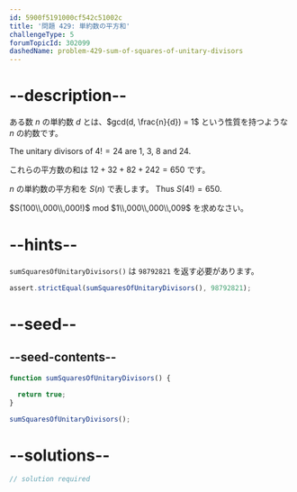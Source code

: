 ```yaml
---
id: 5900f5191000cf542c51002c
title: '問題 429: 単約数の平方和'
challengeType: 5
forumTopicId: 302099
dashedName: problem-429-sum-of-squares-of-unitary-divisors
---
```


# --description--

ある数 $n$ の単約数 $d$ とは、$gcd(d, \frac{n}{d}) = 1$ という性質を持つような $n$ の約数です。

The unitary divisors of $4! = 24$ are 1, 3, 8 and 24.

これらの平方数の和は $12 + 32 + 82 + 242 = 650$ です。

$n$ の単約数の平方和を $S(n)$ で表します。 Thus $S(4!) = 650$.

$S(100\\,000\\,000!)$ mod $1\\,000\\,000\\,009$ を求めなさい。

# --hints--

`sumSquaresOfUnitaryDivisors()` は `98792821` を返す必要があります。

```js
assert.strictEqual(sumSquaresOfUnitaryDivisors(), 98792821);
```

# --seed--

## --seed-contents--

```js
function sumSquaresOfUnitaryDivisors() {

  return true;
}

sumSquaresOfUnitaryDivisors();
```

# --solutions--

```js
// solution required
```
